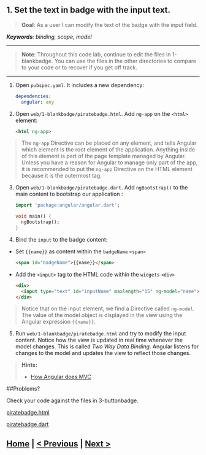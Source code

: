 ## 1. Set the text in badge with the input text.
> **Goal**: As a user I can modify the text of the badge with the input field.

_**Keywords**: binding, scope, model_

-----------------------------
> **Note**: Throughout this code lab, continue to edit the files in 1-blankbadge. You can use the files in the other directories to compare to your code or to recover if you get off track.

-----------------------------

1. Open `pubspec.yaml`. It includes a new dependency:
  
    ```YAML
    dependencies:
      angular: any
    ```

2. Open `web/1-blankbadge/piratebadge.html`. Add `ng-app` on the `<html>` element:

    ```HTML
    <html ng-app>
    ```

 >The `ng-app` Directive can be placed on any element, and tells Angular which element is the root element of the application. Anything inside of this element is part of the page template managed by Angular. Unless you have a reason for Angular to manage only part of the app, it is recommended to put the `ng-app` Directive on the HTML element because it is the outermost tag.

3. Open `web/1-blankbadge/piratebadge.dart`. Add `ngBootstrap()` to the main content to bootstrap our application :

    ```Dart
	import 'package:angular/angular.dart';
	
	void main() {
	  ngBootstrap();
	}
    ```

4. Bind the `input` to the badge content:
 - Set `{{name}}` as content within the `badgeName` `<span>`

    ```HTML
    <span id="badgeName">{{name}}</span>
    ```
 - Add the `<input>` tag to the HTML code within the `widgets` `<div>`

    ```HTML
    <div>
      <input type="text" id="inputName" maxlength="15" ng-model="name">
    </div>
    ```

 > Notice that on the input element, we find a Directive called `ng-model`. The value of the model object is displayed in the view using the Angular expression `{{name}}`. 

5. Run `web/1-blankbadge/piratebadge.html` and try to modify the input content. Notice how the view is updated in real time whenever the model changes. This is called _Two Way Data Binding_. Angular listens for changes to the model and updates the view to reflect those changes.

<a name="hints"></a>
> **Hints:**
> 
> - [How Angular does MVC](https://github.com/angular/angular.dart.tutorial/wiki/Creating-your-first-Angular-app#how-angular-does-mvc)
>

##Problems?

Check your code against the files in 3-buttonbadge.

<a href="../web/3-buttonbadge/piratebadge.html" target="_blank">piratebadge.html</a>

<a href="../web/3-buttonbadge/piratebadge.dart" target="_blank">piratebadge.dart</a>


## [Home](../README.md) | [< Previous](step-1.md) | [Next >](step-3.md)

